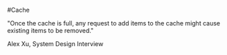#Cache 

"Once the cache is full, any request to add items to the cache might cause existing items to be removed."

Alex Xu, System Design Interview